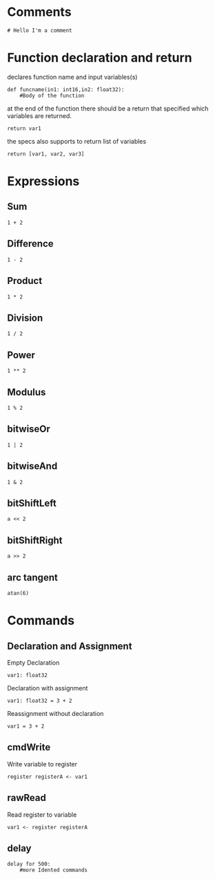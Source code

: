 # Comments
```
# Hello I'm a comment
```

# Function declaration and return
declares function name and input variables(s)
```
def funcname(in1: int16,in2: float32):
    #Body of the function
```

at the end of the function there should be a return that specified which variables are returned.

```
return var1
```
the specs also supports to return list of variables
```
return [var1, var2, var3]
```


# Expressions
## Sum
`1 + 2`
## Difference
`1 - 2`
## Product
`1 * 2`
## Division
`1 / 2`
## Power
`1 ** 2`
## Modulus
`1 % 2`
## bitwiseOr
`1 | 2`
## bitwiseAnd
`1 & 2`
## bitShiftLeft
`a << 2`
## bitShiftRight
`a >> 2`
## arc tangent
`atan(6)`



# Commands
## Declaration and Assignment
Empty Declaration
```
var1: float32
```
Declaration with assignment
```
var1: float32 = 3 + 2
```
Reassignment without declaration
```
var1 = 3 + 2
```
## cmdWrite
Write variable to register
```
register registerA <- var1
```
## rawRead
Read register to variable
```
var1 <- register registerA
```
## delay
```
delay for 500:
    #more Idented commands
```
